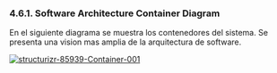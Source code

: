 ﻿### 4.6.1. Software Architecture Container Diagram

En el siguiente diagrama se muestra los contenedores del sistema. Se presenta una vision mas amplia de la arquitectura de software.  

<a href="https://ibb.co/0rpgymp"><img src="https://i.ibb.co/gJb5Zmb/structurizr-85939-Container-001.png" alt="structurizr-85939-Container-001" border="0"></a>